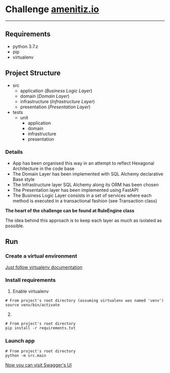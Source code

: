 # Challenge [amenitiz.io](https://www.amenitiz.io/)

---

## Requirements
- python 3.7.z
- pip
- virtualenv

## Project Structure
- src
  - application (_Business Logic Layer_)
  - domain (_Domain Layer_)
  - infrastructure (_Infrastructure Layer_)
  - presentation (_Presentation Layer_)
- tests
  - unit
    - application
    - domain
    - infrastructure
    - presentation

### Details
- App has been organised this way in an attempt to reflect Hexagonal Architecture in the code base
- The Domain Layer has been implemented with SQL Alchemy declarative Base style
- The Infrastructure layer SQL Alchemy along its ORM has been chosen
- The Presentation layer has been implemented using FastAPI
- The Business Logic Layer consists in a set of services where each method is executed in a transactional fashion (see Transaction class)

**The heart of the challenge can be found at RuleEngine class**

The idea behind this approach is to keep each layer as much as isolated as possible.

## Run

### Create a virtual environment
[Just follow virtualenv documentation](https://virtualenv.pypa.io/en/latest/installation.html#installation)

### Install requirements
1. Enable virtualenv
```
# From project's root directory (assuming virtualenv was named 'venv')
source venv/bin/activate
```
2. 
```
# From project's root directory
pip install -r requirements.txt
```

### Launch app

```
# From project's root directory
python -m src.main
```

[Now you can visit Swagger's UI](http://127.0.0.1:8000/docs#/)
